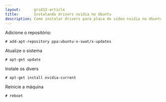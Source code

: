 ```yaml
---
layout:      grid12-article
title:       Instalando drivers nvidia no Ubuntu
description: Como instalar drivers para placa de vídeo nvidia no Ubuntu
---
```



Adicione o repositório:

	# add-apt-repository ppa:ubuntu-x-swat/x-updates

Atualize o sistema 

	# apt-get update

Instale os divers

	# apt-get install nvidia-current

Reinicie a máquina

	# reboot
